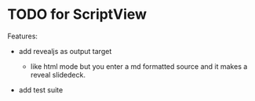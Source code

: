 # TODO for ScriptView


Features:

* add revealjs as output target
    - like html mode but you enter a md formatted source and it makes a reveal slidedeck.

* add test suite

